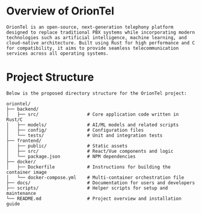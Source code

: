 # Overview of OrionTel
    OrionTel is an open-source, next-generation telephony platform designed to replace traditional PBX systems while incorporating modern technologies such as artificial intelligence, machine learning, and cloud-native architecture. Built using Rust for high performance and C for compatibility, it aims to provide seamless telecommunication services across all operating systems.

# Project Structure
    Below is the proposed directory structure for the OrionTel project:

    oriontel/
    ├── backend/
    │   ├── src/                  # Core application code written in Rust/C
    │   ├── models/               # AI/ML models and related scripts
    │   ├── config/               # Configuration files
    │   └── tests/                # Unit and integration tests
    ├── frontend/
    │   ├── public/               # Static assets
    │   ├── src/                  # React/Vue components and logic
    │   └── package.json          # NPM dependencies
    ├── docker/
    │   ├── Dockerfile            # Instructions for building the container image
    │   └── docker-compose.yml    # Multi-container orchestration file
    ├── docs/                     # Documentation for users and developers
    ├── scripts/                  # Helper scripts for setup and maintenance
    └── README.md                 # Project overview and installation guide 